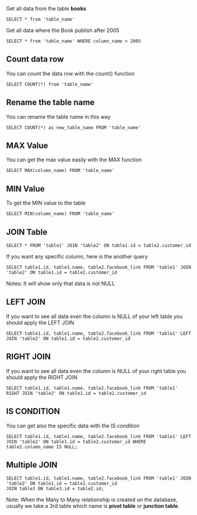 Get all data from the table **books**
```
SELECT * from 'table_name'
```
Get all data where the Book publish after 2005
```
SELECT * from 'table_name' WHERE column_name > 2005
```
## Count data row
You can count the data row with the count() function
```
SELECT COUNT(*) from 'table_name'
```
## Rename the table name
You can rename the table name in this way
```
SELECT COUNT(*) as new_table_name FROM 'table_name'
```
## MAX Value 
You can get the max value easily with the MAX function
```
SELECT MAX(column_name) FROM 'table_name'
```
## MIN Value 
To get the MIN value to the table 
```
SELECT MIN(column_name) FROM 'table_name'
```
## JOIN Table
```
SELECT * FROM 'table1' JOIN 'table2' ON table1.id = table2.customer_id
```
If you want any specific column, here is the another query
```
SELECT table1.id, table1.name, table2.facebook_link FROM 'table1' JOIN 'table2' ON table1.id = table2.customer_id
```
Notes: It will show only that data is not NULL
## LEFT JOIN
If you want to see all data even the column is NULL  of your left table you should apply the LEFT JOIN
```
SELECT table1.id, table1.name, table2.facebook_link FROM 'table1' LEFT JOIN 'table2' ON table1.id = table2.customer_id
```
## RIGHT JOIN
If you want to see all data even the column is NULL  of your right table you should apply the RIGHT JOIN
```
SELECT table1.id, table1.name, table2.facebook_link FROM 'table1' RIGHT JOIN 'table2' ON table1.id = table2.customer_id
```
## IS CONDITION
You can get also the specific data with the IS condition
```
SELECT table1.id, table1.name, table2.facebook_link FROM 'table1' LEFT JOIN 'table2' ON table1.id = table2.customer_id WHERE table2.column_name IS NULL;
```
## Multiple JOIN
```
SELECT table1.id, table1.name, table2.facebook_link FROM 'table1' JOIN 'table2' ON table1.id = table2.customer_id
JOIN table3 ON table3.id = table2.id;
```

Note: When the Many to Many relationship is created on the database, usually we take a 3rd table which name is **pivot table** or **junction table**.